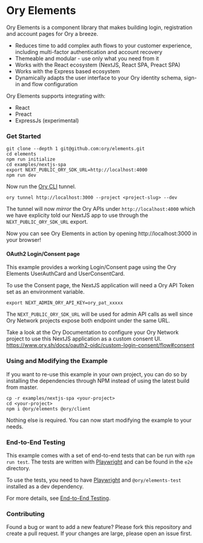 # Ory Elements

Ory Elements is a component library that makes building login, registration and
account pages for Ory a breeze.

- Reduces time to add complex auth flows to your customer experience, including
  multi-factor authentication and account recovery
- Themeable and modular - use only what you need from it
- Works with the React ecosystem (NextJS, React SPA, Preact SPA)
- Works with the Express based ecosystem
- Dynamically adapts the user interface to your Ory identity schema, sign-in and
  flow configuration

Ory Elements supports integrating with:

- React
- Preact
- ExpressJs (experimental)

### Get Started

```shell
git clone --depth 1 git@github.com:ory/elements.git
cd elements
npm run initialize
cd examples/nextjs-spa
export NEXT_PUBLIC_ORY_SDK_URL=http://localhost:4000
npm run dev
```

Now run the [Ory CLI](https://www.ory.sh/docs/guides/cli/installation) tunnel.

```shell
ory tunnel http://localhost:3000 --project <project-slug> --dev
```

The tunnel will now _mirror_ the Ory APIs under `http://localhost:4000` which we
have explicity told our NextJS app to use through the `NEXT_PUBLIC_ORY_SDK_URL`
export.

Now you can see Ory Elements in action by opening http://localhost:3000 in your
browser!

#### OAuth2 Login/Consent page

This example provides a working Login/Consent page using the Ory Elements UserAuthCard and UserConsentCard.

To use the Consent page, the NextJS application will need a Ory API Token set as an environment variable.

```
export NEXT_ADMIN_ORY_API_KEY=ory_pat_xxxxx
```

The `NEXT_PUBLIC_ORY_SDK_URL` will be used for admin API calls as well since Ory Network projects expose both endpoint under the same URL.

Take a look at the Ory Documentation to configure your Ory Network project to use this NextJS application as a custom consent UI. 
https://www.ory.sh/docs/oauth2-oidc/custom-login-consent/flow#consent


### Using and Modifying the Example

If you want to re-use this example in your own project, you can do so by
installing the dependencies through NPM instead of using the latest build from
master.

```shell
cp -r examples/nextjs-spa <your-project>
cd <your-project>
npm i @ory/elements @ory/client
```

Nothing else is required. You can now start modifying the example to your needs.

### End-to-End Testing

This example comes with a set of end-to-end tests that can be run with
`npm run test`. The tests are written with [Playwright](https://playwright.dev/)
and can be found in the `e2e` directory.

To use the tests, you need to have [Playwright](https://playwright.dev/) and
`@ory/elements-test` installed as a dev dependency.

For more details, see [End-to-End Testing](../../packages/test/README.md).

### Contributing

Found a bug or want to add a new feature? Please fork this repository and create
a pull request. If your changes are large, please open an issue first.
